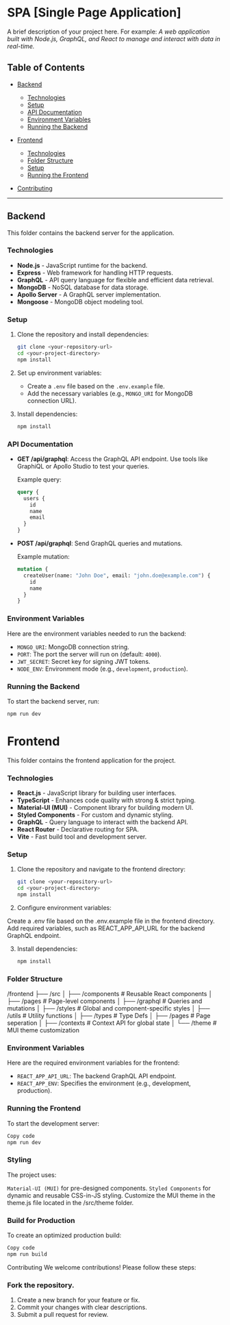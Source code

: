 # SPA [Single Page Application]

A brief description of your project here. For example: _A web application built with Node.js, GraphQL, and React to manage and interact with data in real-time._

## Table of Contents

- [Backend](#backend)
  - [Technologies](#technologies)
  - [Setup](#setup)
  - [API Documentation](#api-documentation)
  - [Environment Variables](#environment-variables)
  - [Running the Backend](#running-the-backend)
- [Frontend](#frontend)

  - [Technologies](#technologies-1)
  - [Folder Structure](#folder-structure)
  - [Setup](#setup-1)
  - [Running the Frontend](#running-the-frontend)

- [Contributing](#contributing)

---

## Backend

This folder contains the backend server for the application.

### Technologies

- **Node.js** - JavaScript runtime for the backend.
- **Express** - Web framework for handling HTTP requests.
- **GraphQL** - API query language for flexible and efficient data retrieval.
- **MongoDB** - NoSQL database for data storage.
- **Apollo Server** - A GraphQL server implementation.
- **Mongoose** - MongoDB object modeling tool.

### Setup

1. Clone the repository and install dependencies:

   ```bash
   git clone <your-repository-url>
   cd <your-project-directory>
   npm install
   ```

2. Set up environment variables:

   - Create a `.env` file based on the `.env.example` file.
   - Add the necessary variables (e.g., `MONGO_URI` for MongoDB connection URL).

3. Install dependencies:
   ```bash
   npm install
   ```

### API Documentation

- **GET /api/graphql**: Access the GraphQL API endpoint. Use tools like GraphiQL or Apollo Studio to test your queries.

  Example query:

  ```graphql
  query {
    users {
      id
      name
      email
    }
  }
  ```

- **POST /api/graphql**: Send GraphQL queries and mutations.

  Example mutation:

  ```graphql
  mutation {
    createUser(name: "John Doe", email: "john.doe@example.com") {
      id
      name
    }
  }
  ```

### Environment Variables

Here are the environment variables needed to run the backend:

- `MONGO_URI`: MongoDB connection string.
- `PORT`: The port the server will run on (default: `4000`).
- `JWT_SECRET`: Secret key for signing JWT tokens.
- `NODE_ENV`: Environment mode (e.g., `development`, `production`).

### Running the Backend

To start the backend server, run:

```bash
npm run dev
```

# Frontend

This folder contains the frontend application for the project.

### Technologies

- **React.js** - JavaScript library for building user interfaces.
- **TypeScript** - Enhances code quality with strong & strict typing.
- **Material-UI (MUI)** - Component library for building modern UI.
- **Styled Components** - For custom and dynamic styling.
- **GraphQL** - Query language to interact with the backend API.
- **React Router** - Declarative routing for SPA.
- **Vite** - Fast build tool and development server.

### Setup

1. Clone the repository and navigate to the frontend directory:

   ```bash
   git clone <your-repository-url>
   cd <your-project-directory>
   npm install
   ```

2. Configure environment variables:

Create a .env file based on the .env.example file in the frontend directory.
Add required variables, such as REACT_APP_API_URL for the backend GraphQL endpoint.

3. Install dependencies:
   ```bash
   npm install
   ```

### Folder Structure

/frontend
├── /src
│ ├── /components # Reusable React components
│ ├── /pages # Page-level components
│ ├── /graphql # Queries and mutations
│ ├── /styles # Global and component-specific styles
│ ├── /utils # Utility functions
│ ├── /types # Type Defs
│ ├── /pages # Page seperation
│ ├── /contexts # Context API for global state
│ └── /theme # MUI theme customization

### Environment Variables

Here are the required environment variables for the frontend:

- `REACT_APP_API_URL`: The backend GraphQL API endpoint.
- `REACT_APP_ENV`: Specifies the environment (e.g., development, production).

### Running the Frontend

To start the development server:

```bash
Copy code
npm run dev
```

### Styling

The project uses:

`Material-UI (MUI)` for pre-designed components.
`Styled Components` for dynamic and reusable CSS-in-JS styling.
Customize the MUI theme in the theme.js file located in the /src/theme folder.

### Build for Production

To create an optimized production build:

```bash
Copy code
npm run build
```

Contributing
We welcome contributions! Please follow these steps:

### Fork the repository.

1. Create a new branch for your feature or fix.
2. Commit your changes with clear descriptions.
3. Submit a pull request for review.

